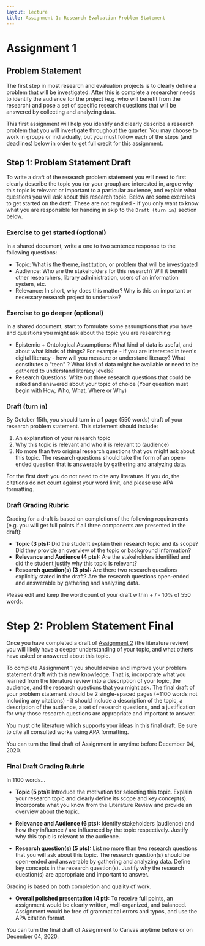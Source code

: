 ```yaml
---
layout: lecture
title: Assignment 1: Research Evaluation Problem Statement
---
```

# Assignment 1

## Problem Statement
The first step in most research and evaluation projects is to clearly define a problem that will be investigated. After this is complete a researcher needs to identify the audience for the project (e.g. who will benefit from the research) and pose a set of specific research questions that will be answered by collecting and analyzing data.

This first assignment will help you identify and clearly describe a research problem that you will investigate throughout the quarter. You may choose to work in groups or individually, but you must follow each of the steps (and deadlines) below in order to get full credit for this assignment.

## Step 1: Problem Statement Draft
To write a draft of the research problem statement you will need to first clearly describe the topic you (or your group) are interested in, argue why this topic is relevant or important to a particular audience, and explain what questions you will ask about this research topic. Below are some exercises to get started on the draft. These are not required - if you only want to know what you are responsible for handing in skip to the `Draft (turn in)` section below.

### Exercise to get started (optional)
In a shared document, write a one to two sentence response to the following questions:

- Topic: What is the theme, institution, or problem that will be investigated
- Audience: Who are the stakeholders for this research? Will it benefit other researchers, library administration, users of an information system, etc.
- Relevance: In short, why does this matter? Why is this an important or necessary research project to undertake?

### Exercise to go deeper (optional)
In a shared document, start to formulate some assumptions that you have and questions you might ask about the topic you are researching:

- Epistemic + Ontological Assumptions: What kind of data is useful, and about what kinds of things? For example - if you are interested in teen's digital literacy - how will you measure or understand literacy? What constitutes a "teen" ? What kind of data might be available or need to be gathered to understand literacy levels?
- Research Questions: Write out three research questions that could be asked and answered about your topic of choice (Your question must begin with How, Who, What, Where or Why)

### Draft (turn in)
By October 15th, you should turn in a 1 page (550 words) draft of your research problem statement. This statement should include:  

1. An explanation of your research topic
2. Why this topic is relevant and who it is relevant to (audience)
3. No more than two original research questions that you might ask about this topic. The research questions should take the form of an open-ended question that is answerable by gathering and analyzing data.

For the first draft you do not need to cite any literature. If you do, the citations do not count against your word limit, and please use APA formatting.

### Draft Grading Rubric
Grading for a draft is based on completion of the following requirements (e.g. you will get full points if all three components are presented in the draft):  

- **Topic (3 pts):** Did the student explain their research topic and its scope? Did they provide an overview of the topic or background information?  
- **Relevance and Audience (4 pts):** Are the stakeholders identified and did the student justify why this topic is relevant?
- **Research question(s) (3 pts):** Are there two research questions explicitly stated in the draft? Are the research questions open-ended and answerable by gathering and analyzing data.

Please edit and keep the word count of your draft within + / - 10% of 550 words.

# Step 2: Problem Statement Final
Once you have completed a draft of [Assignment 2](https://nniiicc.github.io/LIS-570-Au2020/Asg-2/) (the literature review) you will likely have a deeper understanding of your topic, and what others have asked or answered about this topic.

To complete Assignment 1 you should revise and improve your problem statement draft with this new knowledge. That is, incorporate what you learned from the literature review into a description of your topic, the audience, and the research questions that you might ask. The final draft of your problem statement should be 2 single-spaced pages (~1100 words not including any citations) - it should include a description of the topic, a description of the audience, a set of research questions, and a justification for why those research questions are appropriate and important to answer.

You must cite literature which supports your ideas in this final draft. Be sure to cite all consulted works using APA formatting.

You can turn the final draft of Assignment in anytime before December 04, 2020.

### Final Draft Grading Rubric
In 1100 words...

- **Topic (5 pts):** Introduce the motivation for selecting this topic. Explain your research topic and clearly define its scope and key concept(s). Incorporate what you know from the Literature Review and provide an overview about the topic.

- **Relevance and Audience (6 pts):** Identify stakeholders (audience) and how they influence / are influenced by the topic respectively. Justify why this topic is relevant to the audience.

- **Research question(s) (5 pts):** List no more than two research questions that you will ask about this topic. The research question(s) should be open-ended and answerable by gathering and analyzing data. Define key concepts in the research question(s). Justify why the research question(s) are appropriate and important to answer.

Grading is based on both completion and quality of work.

- **Overall polished presentation (4 pt):** To receive full points, an assignment would be clearly written, well-organized, and balanced. Assignment would be free of grammatical errors and typos, and use the APA citation format.

You can turn the final draft of Assignment to Canvas anytime before or on December 04, 2020. 
